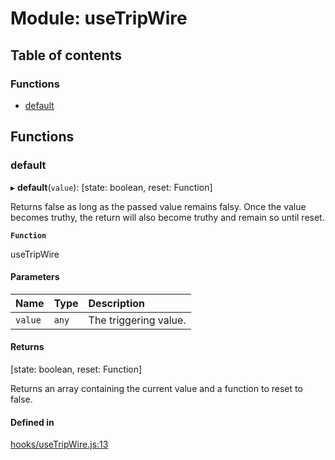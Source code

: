 # Module: useTripWire

## Table of contents

### Functions

- [default](useTripWire.md#default)

## Functions

### default

▸ **default**(`value`): [state: boolean, reset: Function]

Returns false as long as the passed value remains falsy. Once the value becomes
truthy, the return will also become truthy and remain so until reset.

**`Function`**

useTripWire

#### Parameters

| Name | Type | Description |
| :------ | :------ | :------ |
| `value` | `any` | The triggering value. |

#### Returns

[state: boolean, reset: Function]

Returns an array containing the current
value and a function to reset to false.

#### Defined in

[hooks/useTripWire.js:13](https://github.com/Twipped/hooks/blob/f27aaa6/hooks/useTripWire.js#L13)
